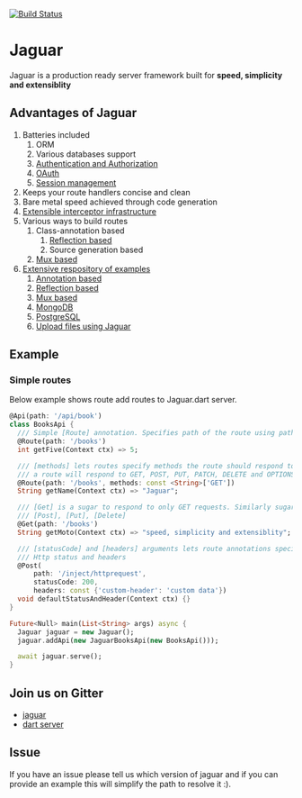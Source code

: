 [![Build Status](https://travis-ci.org/Jaguar-dart/jaguar.svg?branch=master)](https://travis-ci.org/Jaguar-dart/jaguar)

# Jaguar

Jaguar is a production ready server framework built for **speed, simplicity and extensiblity**

## Advantages of Jaguar

1. Batteries included
    1. ORM
    2. Various databases support
    3. [Authentication and Authorization](https://github.com/Jaguar-dart/jaguar_auth)
    4. [OAuth](https://github.com/Jaguar-dart/jaguar_oauth)
    5. [Session management](https://github.com/Jaguar-dart/jaguar_session)
2. Keeps your route handlers concise and clean
3. Bare metal speed achieved through code generation
4. [Extensible interceptor infrastructure](https://github.com/Jaguar-dart/jaguar/wiki/Interceptor)
5. Various ways to build routes
    1. Class-annotation based
        1. [Reflection based](https://github.com/Jaguar-dart/jaguar_reflect)
        2. Source generation based
    2. [Mux based](https://github.com/Jaguar-dart/jaguar_mux)
6. [Extensive respository of examples](https://github.com/Jaguar-examples)
    1. [Annotation based](https://github.com/jaguar-examples/boilerplate)
    2. [Reflection based](https://github.com/jaguar-examples/boilerplate_reflect)
    3. [Mux based](https://github.com/jaguar-examples/boilerplate_mux)
    4. [MongoDB](https://github.com/jaguar-examples/boilerplate_mongo)
    5. [PostgreSQL](https://github.com/jaguar-examples/boilerplate_postgresql)
    6. [Upload files using Jaguar](https://github.com/jaguar-examples/upload_file)

## Example

### Simple routes

Below example shows route add routes to Jaguar.dart server.

```dart
@Api(path: '/api/book')
class BooksApi {
  /// Simple [Route] annotation. Specifies path of the route using path argument.
  @Route(path: '/books')
  int getFive(Context ctx) => 5;

  /// [methods] lets routes specify methods the route should respond to. By default,
  /// a route will respond to GET, POST, PUT, PATCH, DELETE and OPTIONS methods.
  @Route(path: '/books', methods: const <String>['GET'])
  String getName(Context ctx) => "Jaguar";

  /// [Get] is a sugar to respond to only GET requests. Similarly sugars exist for
  /// [Post], [Put], [Delete]
  @Get(path: '/books')
  String getMoto(Context ctx) => "speed, simplicity and extensiblity";

  /// [statusCode] and [headers] arguments lets route annotations specify default
  /// Http status and headers
  @Post(
      path: '/inject/httprequest',
      statusCode: 200,
      headers: const {'custom-header': 'custom data'})
  void defaultStatusAndHeader(Context ctx) {}
}

Future<Null> main(List<String> args) async {
  Jaguar jaguar = new Jaguar();
  jaguar.addApi(new JaguarBooksApi(new BooksApi()));

  await jaguar.serve();
}
```

## Join us on Gitter

- [jaguar](https://gitter.im/jaguar_dart/jaguar)
- [dart server](https://gitter.im/dart-lang/server)

## Issue

If you have an issue please tell us which version of jaguar and if you can provide
an example this will simplify the path to resolve it :).
